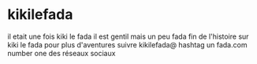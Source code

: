 # kikilefada

il etait une fois kiki le fada
il est gentil mais un peu fada
fin de l'histoire sur kiki le fada
pour plus d'aventures suivre kikilefada@
hashtag un fada.com
number one des réseaux sociaux
